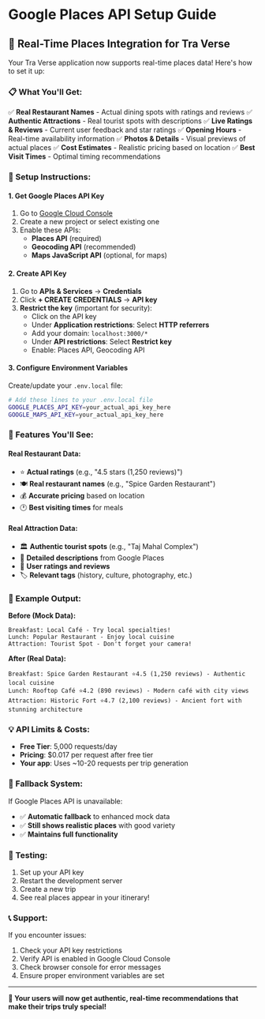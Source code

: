 # Google Places API Setup Guide

## 🚀 Real-Time Places Integration for Tra Verse

Your Tra Verse application now supports real-time places data! Here's how to set it up:

### 📋 What You'll Get:

✅ **Real Restaurant Names** - Actual dining spots with ratings and reviews
✅ **Authentic Attractions** - Real tourist spots with descriptions
✅ **Live Ratings & Reviews** - Current user feedback and star ratings
✅ **Opening Hours** - Real-time availability information
✅ **Photos & Details** - Visual previews of actual places
✅ **Cost Estimates** - Realistic pricing based on location
✅ **Best Visit Times** - Optimal timing recommendations

### 🔧 Setup Instructions:

#### 1. Get Google Places API Key

1. Go to [Google Cloud Console](https://console.cloud.google.com/)
2. Create a new project or select existing one
3. Enable these APIs:
   - **Places API** (required)
   - **Geocoding API** (recommended)
   - **Maps JavaScript API** (optional, for maps)

#### 2. Create API Key

1. Go to **APIs & Services** → **Credentials**
2. Click **+ CREATE CREDENTIALS** → **API key**
3. **Restrict the key** (important for security):
   - Click on the API key
   - Under **Application restrictions**: Select **HTTP referrers**
   - Add your domain: `localhost:3000/*`
   - Under **API restrictions**: Select **Restrict key**
   - Enable: Places API, Geocoding API

#### 3. Configure Environment Variables

Create/update your `.env.local` file:

```bash
# Add these lines to your .env.local file
GOOGLE_PLACES_API_KEY=your_actual_api_key_here
GOOGLE_MAPS_API_KEY=your_actual_api_key_here
```

### 🎯 Features You'll See:

#### Real Restaurant Data:
- ⭐ **Actual ratings** (e.g., "4.5 stars (1,250 reviews)")
- 🍽️ **Real restaurant names** (e.g., "Spice Garden Restaurant")
- 💰 **Accurate pricing** based on location
- 🕐 **Best visiting times** for meals

#### Real Attraction Data:
- 🏛️ **Authentic tourist spots** (e.g., "Taj Mahal Complex")
- 📝 **Detailed descriptions** from Google Places
- 🎯 **User ratings and reviews**
- 🏷️ **Relevant tags** (history, culture, photography, etc.)

### 🌟 Example Output:

**Before (Mock Data):**
```
Breakfast: Local Café - Try local specialties!
Lunch: Popular Restaurant - Enjoy local cuisine
Attraction: Tourist Spot - Don't forget your camera!
```

**After (Real Data):**
```
Breakfast: Spice Garden Restaurant ⭐4.5 (1,250 reviews) - Authentic local cuisine
Lunch: Rooftop Café ⭐4.2 (890 reviews) - Modern café with city views
Attraction: Historic Fort ⭐4.7 (2,100 reviews) - Ancient fort with stunning architecture
```

### 💡 API Limits & Costs:

- **Free Tier**: 5,000 requests/day
- **Pricing**: $0.017 per request after free tier
- **Your app**: Uses ~10-20 requests per trip generation

### 🔄 Fallback System:

If Google Places API is unavailable:
- ✅ **Automatic fallback** to enhanced mock data
- ✅ **Still shows realistic places** with good variety
- ✅ **Maintains full functionality**

### 🚀 Testing:

1. Set up your API key
2. Restart the development server
3. Create a new trip
4. See real places appear in your itinerary!

### 📞 Support:

If you encounter issues:
1. Check your API key restrictions
2. Verify API is enabled in Google Cloud Console
3. Check browser console for error messages
4. Ensure proper environment variables are set

---

**🎉 Your users will now get authentic, real-time recommendations that make their trips truly special!**
